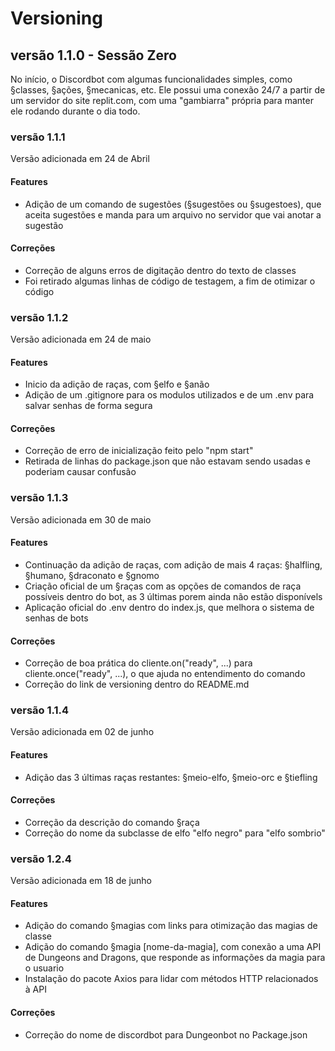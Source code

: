 # Versioning

## versão 1.1.0 - Sessão Zero
No início, o Discordbot com algumas funcionalidades simples, como §classes, §ações, §mecanicas, etc. Ele possui uma conexão 24/7 a partir de um servidor do site replit.com, com uma "gambiarra" própria para manter ele rodando durante o dia todo.

### versão 1.1.1
Versão adicionada em 24 de Abril

#### Features
* Adição de um comando de sugestões (§sugestões ou §sugestoes), que aceita sugestões e manda para um arquivo no servidor que vai anotar a sugestão
#### Correções
* Correção de alguns erros de digitação dentro do texto de classes
* Foi retirado algumas linhas de código de testagem, a fim de otimizar o código

### versão 1.1.2
Versão adicionada em 24 de maio

#### Features
* Inicio da adição de raças, com §elfo e §anão
* Adição de um .gitignore para os modulos utilizados e de um .env para salvar senhas de forma segura
#### Correções
* Correção de erro de inicialização feito pelo "npm start"
* Retirada de linhas do package.json que não estavam sendo usadas e poderiam causar confusão

### versão 1.1.3
Versão adicionada em 30 de maio

#### Features
* Continuação da adição de raças, com adição de mais 4 raças: §halfling, §humano, §draconato e §gnomo
* Criação oficial de um §raças com as opções de comandos de raça possíveis dentro do bot, as 3 últimas porem ainda não estão disponívels
* Aplicação oficial do .env dentro do index.js, que melhora o sistema de senhas de bots
#### Correções
* Correção de boa prática do cliente.on("ready", ...) para cliente.once("ready", ...), o que ajuda no entendimento do comando
* Correção do link de versioning dentro do README.md

### versão 1.1.4
Versão adicionada em 02 de junho

#### Features
* Adição das 3 últimas raças restantes: §meio-elfo, §meio-orc e §tiefling
#### Correções
* Correção da descrição do comando §raça
* Correção do nome da subclasse de elfo "elfo negro" para "elfo sombrio"

### versão 1.2.4
Versão adicionada em 18 de junho

#### Features
* Adição do comando §magias com links para otimização das magias de classe
* Adição do comando §magia [nome-da-magia], com conexão a uma API de Dungeons and Dragons, que responde as informações da magia para o usuario
* Instalação do pacote Axios para lidar com métodos HTTP relacionados à API
#### Correções
* Correção do nome de discordbot para Dungeonbot no Package.json
